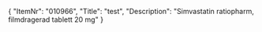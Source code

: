 {
  "ItemNr": "010966",
  "Title": "test",
  "Description": "Simvastatin ratiopharm, filmdragerad tablett 20 mg"
}